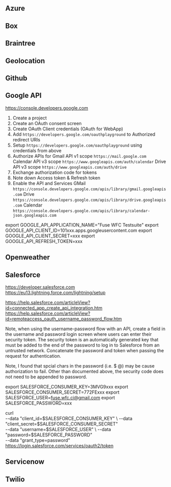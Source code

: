 
## Azure

## Box

## Braintree

## Geolocation

## Github

## Google API

https://console.developers.google.com

1) Create a project
2) Create an OAuth consent screen
3) Create OAuth Client credentials (OAuth for WebApp)
4) Add `https://developers.google.com/oauthplayground` to Authorized redirect URIs
5) Setup `https://developers.google.com/oauthplayground` using credentials from above
6) Authorize APIs for
   Gmail API v1 scope `https://mail.google.com`
   Calendar API v3 scope `https://www.googleapis.com/auth/calendar`
   Drive API v3 scope `https://www.googleapis.com/auth/drive`
7) Exchange authorization code for tokens
8) Note down Access token & Refresh token
9) Enable the API and Services
   GMail `https://console.developers.google.com/apis/library/gmail.googleapis.com`
   Drive `https://console.developers.google.com/apis/library/drive.googleapis.com`
   Calendar `https://console.developers.google.com/apis/library/calendar-json.googleapis.com`

export GOOGLE_API_APPLICATION_NAME="Fuse WFC Testsuite"
export GOOGLE_API_CLIENT_ID=101xxx.apps.googleusercontent.com
export GOOGLE_API_CLIENT_SECRET=xxx
export GOOGLE_API_REFRESH_TOKEN=xxx

## Openweather

## Salesforce

https://developer.salesforce.com
https://eu13.lightning.force.com/lightning/setup

https://help.salesforce.com/articleView?id=connected_app_create_api_integration.htm
https://help.salesforce.com/articleView?id=remoteaccess_oauth_username_password_flow.htm

   Note, when using the username-password flow with an API, create a field in the username and password login screen where users can enter 
   their security token. The security token is an automatically generated key that must be added to the end of the password to log in to 
   Salesforce from an untrusted network. Concatenate the password and token when passing the request for authentication.
   
Note, I found that spcial chars in the password (i.e. $ @) may be cause authorization to fail.
Other than documented above, the security code does not need to be appended to password.

export SALESFORCE_CONSUMER_KEY=3MVG9xxx
export SALESFORCE_CONSUMER_SECRET=772FExxx
export SALESFORCE_USER=fuse.wfc.ci@gmail.com
export SALESFORCE_PASSWORD=xxx

curl \
--data "client_id=$SALESFORCE_CONSUMER_KEY" \
--data "client_secret=$SALESFORCE_CONSUMER_SECRET" \
--data "username=$SALESFORCE_USER" \
--data "password=$SALESFORCE_PASSWORD" \
--data "grant_type=password" \
https://login.salesforce.com/services/oauth2/token

## Servicenow

## Twilio
